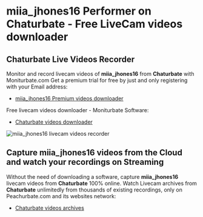 # miia_jhones16 Performer on Chaturbate - Free LiveCam videos downloader

## Chaturbate Live Videos Recorder

Monitor and record livecam videos of **miia_jhones16** from **Chaturbate** with Moniturbate.com
Get a premium trial for free by just and only registering with your Email address:
* [miia_jhones16 Premium videos downloader](https://moniturbate.com/request-demo-licence-key.html)

Free livecam videos downloader - Moniturbate Software:
* [Chaturbate videos downloader](https://moniturbate.com/moniturbate-download-software.html)

![miia_jhones16 livecam videos recorder](https://peachurnet.com/templates/moniturbate-software.png)


## Capture miia_jhones16 videos from the Cloud and watch your recordings on Streaming

Without the need of downloading a software, capture **miia_jhones16** livecam videos from **Chaturbate** 100% online.
Watch Livecam archives from **Chaturbate** unlimitedly from thousands of existing recordings, only on Peachurbate.com and its websites network:
* [Chaturbate videos archives](https://peachurnet.com/)